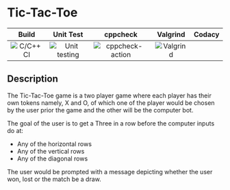 # Tic-Tac-Toe
|Build|Unit Test|cppcheck|Valgrind|Codacy|
|:--:|:--:|:--:|:--:|:--:|
![C/C++ CI](https://github.com/Karthik-Manoj/Stepin105142/workflows/C/C++%20CI/badge.svg)|![Unit testing](https://github.com/Karthik-Manoj/Stepin105142/workflows/Unit%20testing/badge.svg)|![cppcheck-action](https://github.com/Karthik-Manoj/Stepin105142/workflows/cppcheck-action/badge.svg)|![Valgrind](https://github.com/Karthik-Manoj/Stepin105142/workflows/Valgrind/badge.svg)

## Description
The Tic-Tac-Toe game is a two player game where each player has their own tokens namely, X and O, of which one of the player would be chosen by the user prior the game and the other will be the computer bot.

The goal of the user is to get a Three in a row before the computer inputs do at:

 *   Any of the horizontal rows
 *   Any of the vertical rows
 *   Any of the diagonal rows

The user would be prompted with a message depicting whether the user won, lost or the match be a draw.
